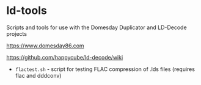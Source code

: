 # ld-tools
Scripts and tools for use with the Domesday Duplicator and LD-Decode projects

https://www.domesday86.com

https://github.com/happycube/ld-decode/wiki




* `flactest.sh` - script for testing FLAC compression of .lds files (requires flac and dddconv)
